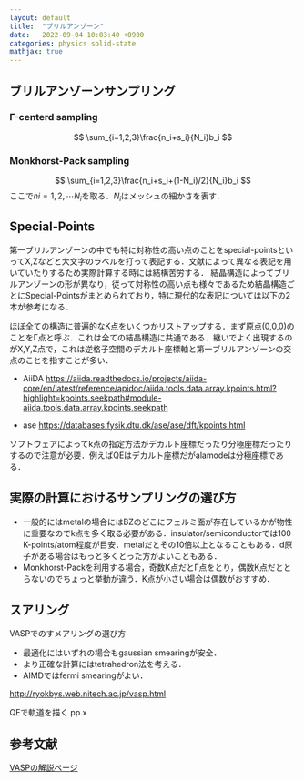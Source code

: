 ```yaml
---
layout: default
title:  "ブリルアンゾーン"
date:   2022-09-04 10:03:40 +0900
categories: physics solid-state
mathjax: true
---
```


## ブリルアンゾーンサンプリング

### Γ-centerd sampling

$$ 
 \sum_{i=1,2,3}\frac{n_i+s_i}{N_i}b_i
$$


### Monkhorst-Pack sampling

$$ 
 \sum_{i=1,2,3}\frac{n_i+s_i+(1-N_i)/2}{N_i}b_i
$$
ここで$ni=1,2,\cdots N_i$を取る．$N_i$はメッシュの細かさを表す．



## Special-Points

第一ブリルアンゾーンの中でも特に対称性の高い点のことをspecial-pointsといってX,Zなどと大文字のラベルを打って表記する．文献によって異なる表記を用いていたりするため実際計算する時には結構苦労する． 結晶構造によってブリルアンゾーンの形が異なり，従って対称性の高い点も様々であるため結晶構造ごとにSpecial-Pointsがまとめられており，特に現代的な表記については以下の2本が参考になる．


ほぼ全ての構造に普遍的なK点をいくつかリストアップする．まず原点(0,0,0)のことをΓ点と呼ぶ．これは全ての結晶構造に共通である．継いでよく出現するのがX,Y,Z点で，これは逆格子空間のデカルト座標軸と第一ブリルアンゾーンの交点のことを指すことが多い．



- AiiDA
    https://aiida.readthedocs.io/projects/aiida-core/en/latest/reference/apidoc/aiida.tools.data.array.kpoints.html?highlight=kpoints.seekpath#module-aiida.tools.data.array.kpoints.seekpath

- ase
    https://databases.fysik.dtu.dk/ase/ase/dft/kpoints.html

ソフトウェアによってk点の指定方法がデカルト座標だったり分極座標だったりするので注意が必要．例えばQEはデカルト座標だがalamodeは分極座標である．


## 実際の計算におけるサンプリングの選び方

- 一般的にはmetalの場合にはBZのどこにフェルミ面が存在しているかが物性に重要なのでk点を多く取る必要がある．insulator/semiconductorでは100 K-points/atom程度が目安．metalだとその10倍以上となることもある．d原子がある場合はもっと多くとった方がよいこともある．
- Monkhorst-Packを利用する場合，奇数K点だとΓ点をとり，偶数K点だととらないのでちょっと挙動が違う．K点が小さい場合は偶数がおすすめ．


## スアリング

VASPでのすメアリングの選び方
- 最適化にはいずれの場合もgaussian smearingが安全．
- より正確な計算にはtetrahedron法を考える．
- AIMDではfermi smearingがよい．


http://ryokbys.web.nitech.ac.jp/vasp.html

QEで軌道を描く
pp.x



## 参考文献

[VASPの解説ページ](https://www.vasp.at/wiki/index.php/KPOINTS)